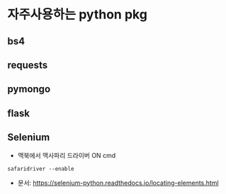 # 자주사용하는 python pkg

## bs4

## requests

## pymongo

## flask

## Selenium
- 맥북에서 맥사파리 드라이버 ON cmd
```shell
safaridriver --enable
```
- 문서: https://selenium-python.readthedocs.io/locating-elements.html
